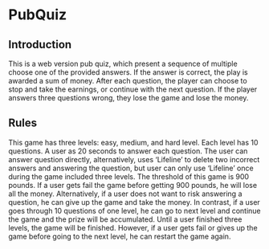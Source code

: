# PubQuiz

## Introduction
This is  a web version pub quiz, which present a sequence of multiple choose one of the provided answers. If the answer is correct, the play is awarded a sum of money.  After each question, the player can choose to stop and take the earnings, or continue with the next question. If the player answers three questions wrong, they lose the game and lose the money.

## Rules
This game has three levels: easy, medium, and hard level. Each level has 10 questions. A user as 20 seconds to answer each question. The user can answer question directly, alternatively, uses ‘Lifeline’ to delete two incorrect answers and answering the question, but user can only use ‘Lifeline’ once during the game included three levels. The threshold of this game is 900 pounds. If a user gets fail the game before getting 900 pounds, he will lose all the money. Alternatively, if a user does not want to risk answering a question, he can give up the game and take the money. In contrast, if a user goes through 10 questions of one level, he can go to next level and continue the game and the prize will be accumulated. Until a user finished three levels, the game will be finished. However, if a user gets fail or gives up the game before going to the next level, he can restart the game again. 
